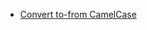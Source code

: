 * [Convert to-from CamelCase](http://vim.wikia.com/wiki/Converting_variables_to_or_from_camel_case)
